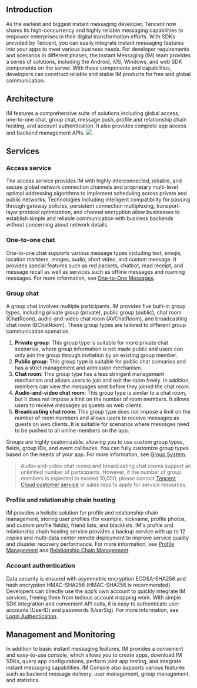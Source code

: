 ## Introduction
As the earliest and biggest instant messaging developer, Tencent now shares its high-concurrency and highly reliable messaging capabilities to empower enterprises in their digital transformation efforts. With SDKs provided by Tencent, you can easily integrate instant messaging features into your apps to meet various business needs.
For developer requirements and scenarios in different phases, the Instant Messaging (IM) team provides a series of solutions, including the Android, iOS, Windows, and web SDK components on the server. With these components and capabilities, developers can construct reliable and stable IM products for free and global communication.

## Architecture
IM features a comprehensive suite of solutions including global access, one-to-one chat, group chat, message push, profile and relationship chain hosting, and account authentication. It also provides complete app access and backend management APIs.
![](https://main.qcloudimg.com/raw/6537f6e705289419963ee647ae851c94.png)

## Services
### Access service
The access service provides IM with highly interconnected, reliable, and secure global network connection channels and proprietary multi-level optimal addressing algorithms to implement scheduling across private and public networks. Technologies including intelligent compatibility for passing through gateway policies, persistent connection multiplexing, transport-layer protocol optimization, and channel encryption allow businesses to establish simple and reliable communication with business backends without concerning about network details.

### One-to-one chat
One-to-one chat supports various message types including text, emojis, location markters, images, audio, short video, and custom message. It provides special features such as red packets, chatbot, read receipt, and message recall as well as services such as offline messages and roaming messages. For more information, see [One-to-One Messages](https://intl.cloud.tencent.com/document/product/1047/33523).

### Group chat
A group chat involves multiple participants. IM provides five built-in group types, including private group (private), public group (public), chat room (ChatRoom), audio-and-video chat room (AVChatRoom), and broadcasting chat room (BChatRoom). These group types are tailored to different group communication scenarios.

1. **Private group**: This group type is suitable for more private chat scenarios, where group information is not made public and users can only join the group through invitation by an existing group member.
2. **Public group**: This group type is suitable for public chat scenarios and has a strict management and admission mechanism.
3. **Chat room**: This group type has a less stringent management mechanism and allows users to join and exit the room freely. In addition, members can view the messages sent before they joined the chat room.
4. **Audio-and-video chat room**: This group type is similar to a chat room, but it does not impose a limit on the number of room members. It allows users to receive messages as guests on web clients.
5. **Broadcasting chat room**: This group type does not impose a limit on the number of room members and allows users to receive messages as guests on web clients. It is suitable for scenarios where messages need to be pushed to all online members on the app.

Groups are highly customizable, allowing you to use custom group types, fields, group IDs, and event callbacks. You can fully customize group types based on the needs of your app. For more information, see [Group System](https://intl.cloud.tencent.com/document/product/1047/33529).
>Audio-and-video chat rooms and broadcasting chat rooms support an unlimited number of participants. However, if the number of group members is expected to exceed 10,000, please contact [Tencent Cloud customer service](https://intl.cloud.tencent.com/support) or sales reps to apply for service resources.

### Profile and relationship chain hosting
IM provides a holistic solution for profile and relationship chain management, storing user profiles (for example, nickname, profile photos, and custom profile fields), friend lists, and blacklists. IM's profile and relationship chain hosting service provides a backup service with up to 12 copies and multi-data center remote deployment to improve service quality and disaster recovery performance. For more information, see [Profile Management](https://intl.cloud.tencent.com/document/product/1047/33520) and [Relationship Chain Management](https://intl.cloud.tencent.com/document/product/1047/33521).

### Account authentication
Data security is ensured with asymmetric encryption ECDSA-SHA256 and hash encryption HMAC-SHA256 (HMAC-SHA256 is recommended). Developers can directly use the app’s own account to quickly integrate IM services, freeing them from tedious account mapping work. With simple SDK integration and convenient API calls, it is easy to authenticate user accounts (UserID) and passwords (UserSig). For more information, see [Login Authentication](https://intl.cloud.tencent.com/document/product/1047/33517).

## Management and Monitoring
In addition to basic instant messaging features, IM provides a convenient and easy-to-use console, which allows you to create apps, download IM SDKs, query app configurations, perform joint app testing, and integrate instant messaging capabilities. IM Console also supports various features such as backend message delivery, user management, group management, and statistics.
